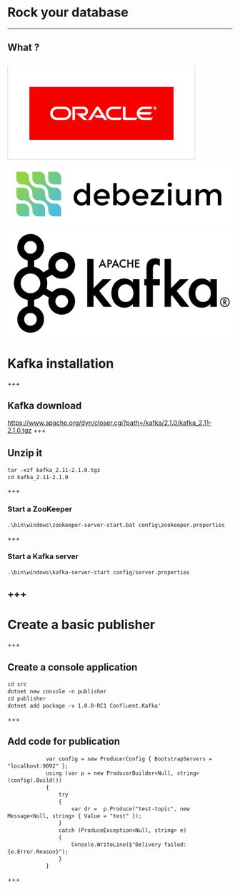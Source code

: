 # Rock your database
---
## What ?
![alt text](assets/oracle.gif "Oracle")
![alt text](assets/debezium.png "Debezium")
![alt text](assets/kafka.png "Kafka")
---
# Kafka installation
+++
## Kafka download
https://www.apache.org/dyn/closer.cgi?path=/kafka/2.1.0/kafka_2.11-2.1.0.tgz
+++
## Unzip it
~~~~
tar -xzf kafka_2.11-2.1.0.tgz
cd kafka_2.11-2.1.0
~~~~
+++
### Start a ZooKeeper
~~~~
.\bin\windows\zookeeper-server-start.bat config\zookeeper.properties
~~~~
+++
### Start a Kafka server
~~~~
.\bin\windows\kafka-server-start config/server.properties
~~~~
+++
---
# Create a basic publisher
+++
## Create a console application
~~~~ 
cd src
dotnet new console -n publisher
cd publisher
dotnet add package -v 1.0.0-RC1 Confluent.Kafka'
~~~~ 
+++
## Add code for publication
~~~~ 
            var config = new ProducerConfig { BootstrapServers = "localhost:9092" };
            using (var p = new ProducerBuilder<Null, string>(config).Build())
            {
                try
                {   
                    var dr =  p.Produce("test-topic", new Message<Null, string> { Value = "test" });
                }
                catch (ProduceException<Null, string> e)
                {
                    Console.WriteLine($"Delivery failed: {e.Error.Reason}");
                }
            }
~~~~ 
+++